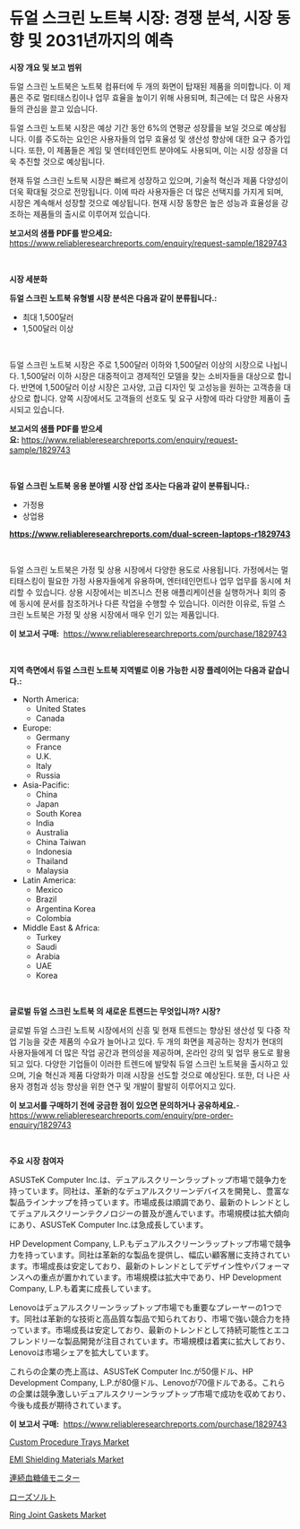<p><h1>듀얼 스크린 노트북 시장: 경쟁 분석, 시장 동향 및 2031년까지의 예측</h1></p><p><strong>시장 개요 및 보고 범위</strong></p>
<p><p>듀얼 스크린 노트북은 노트북 컴퓨터에 두 개의 화면이 탑재된 제품을 의미합니다. 이 제품은 주로 멀티태스킹이나 업무 효율을 높이기 위해 사용되며, 최근에는 더 많은 사용자들의 관심을 끌고 있습니다. </p><p>듀얼 스크린 노트북 시장은 예상 기간 동안 6%의 연평균 성장률을 보일 것으로 예상됩니다. 이를 주도하는 요인은 사용자들의 업무 효율성 및 생산성 향상에 대한 요구 증가입니다. 또한, 이 제품들은 게임 및 엔터테인먼트 분야에도 사용되며, 이는 시장 성장을 더욱 추진할 것으로 예상됩니다.</p><p>현재 듀얼 스크린 노트북 시장은 빠르게 성장하고 있으며, 기술적 혁신과 제품 다양성이 더욱 확대될 것으로 전망됩니다. 이에 따라 사용자들은 더 많은 선택지를 가지게 되며, 시장은 계속해서 성장할 것으로 예상됩니다. 현재 시장 동향은 높은 성능과 효율성을 강조하는 제품들의 출시로 이루어져 있습니다.</p></p>
<p><strong>보고서의 샘플 PDF를 받으세요:</strong> <a href="https://www.reliableresearchreports.com/enquiry/request-sample/1829743">https://www.reliableresearchreports.com/enquiry/request-sample/1829743</a></p>
<p>&nbsp;</p>
<p><strong>시장 세분화</strong></p>
<p><strong>듀얼 스크린 노트북 유형별 시장 분석은 다음과 같이 분류됩니다.:</strong></p>
<p><ul><li>최대 1,500달러</li><li>1,500달러 이상</li></ul></p>
<p>&nbsp;</p>
<p><p>듀얼 스크린 노트북 시장은 주로 1,500달러 이하와 1,500달러 이상의 시장으로 나뉩니다. 1,500달러 이하 시장은 대중적이고 경제적인 모델을 찾는 소비자들을 대상으로 합니다. 반면에 1,500달러 이상 시장은 고사양, 고급 디자인 및 고성능을 원하는 고객층을 대상으로 합니다. 양쪽 시장에서도 고객들의 선호도 및 요구 사항에 따라 다양한 제품이 출시되고 있습니다.</p></p>
<p><strong>보고서의 샘플 PDF를 받으세요:</strong>&nbsp;<a href="https://www.reliableresearchreports.com/enquiry/request-sample/1829743">https://www.reliableresearchreports.com/enquiry/request-sample/1829743</a></p>
<p>&nbsp;</p>
<p><strong> 듀얼 스크린 노트북 응용 분야별 시장 산업 조사는 다음과 같이 분류됩니다.:</strong></p>
<p><ul><li>가정용</li><li>상업용</li></ul></p>
<p><strong><a href="https://www.reliableresearchreports.com/dual-screen-laptops-r1829743">https://www.reliableresearchreports.com/dual-screen-laptops-r1829743</a></strong></p>
<p>&nbsp;</p>
<p><p>듀얼 스크린 노트북은 가정 및 상용 시장에서 다양한 용도로 사용됩니다. 가정에서는 멀티태스킹이 필요한 가정 사용자들에게 유용하며, 엔터테인먼트나 업무 업무를 동시에 처리할 수 있습니다. 상용 시장에서는 비즈니스 전용 애플리케이션을 실행하거나 회의 중에 동시에 문서를 참조하거나 다른 작업을 수행할 수 있습니다. 이러한 이유로, 듀얼 스크린 노트북은 가정 및 상용 시장에서 매우 인기 있는 제품입니다.</p></p>
<p><strong>이 보고서 구매:</strong>&nbsp; <a href="https://www.reliableresearchreports.com/purchase/1829743">https://www.reliableresearchreports.com/purchase/1829743</a></p>
<p>&nbsp;</p>
<p><strong>지역 측면에서 듀얼 스크린 노트북 지역별로 이용 가능한 시장 플레이어는 다음과 같습니다.:</strong></p>
<p><ul>
    <li>
        North America:
        <ul>
            <li>United States</li>
            <li>Canada</li>
        </ul>
    </li>
    <li>
        Europe:
        <ul>
            <li>Germany</li>
            <li>France</li>
            <li>U.K.</li>
            <li>Italy</li>
            <li>Russia</li>
        </ul>
    </li>
    <li>
        Asia-Pacific:
        <ul>
            <li>China</li>
            <li>Japan</li>
            <li>South Korea</li>
            <li>India</li>
            <li>Australia</li>
            <li>China Taiwan</li>
            <li>Indonesia</li>
            <li>Thailand</li>
            <li>Malaysia</li>
        </ul>
    </li>
    <li>
        Latin America:
        <ul>
            <li>Mexico</li>
            <li>Brazil</li>
            <li>Argentina Korea</li>
            <li>Colombia</li>
        </ul>
    </li>
    <li>
        Middle East & Africa:
        <ul>
            <li>Turkey</li>
            <li>Saudi</li>
            <li>Arabia</li>
            <li>UAE</li>
            <li>Korea</li>
        </ul>
    </li>
    </ul></p>
<p>&nbsp;</p>
<p><strong>글로벌 듀얼 스크린 노트북 의 새로운 트렌드는 무엇입니까? 시장?</strong></p>
<p><p>글로벌 듀얼 스크린 노트북 시장에서의 신흥 및 현재 트렌드는 향상된 생산성 및 다중 작업 기능을 갖춘 제품의 수요가 늘어나고 있다. 두 개의 화면을 제공하는 장치가 현대의 사용자들에게 더 많은 작업 공간과 편의성을 제공하며, 온라인 강의 및 업무 용도로 활용되고 있다. 다양한 기업들이 이러한 트렌드에 발맞춰 듀얼 스크린 노트북을 출시하고 있으며, 기술 혁신과 제품 다양화가 미래 시장을 선도할 것으로 예상된다. 또한, 더 나은 사용자 경험과 성능 향상을 위한 연구 및 개발이 활발히 이루어지고 있다.</p></p>
<p><strong>이 보고서를 구매하기 전에 궁금한 점이 있으면 문의하거나 공유하세요.</strong>- <a href="https://www.reliableresearchreports.com/enquiry/pre-order-enquiry/1829743">https://www.reliableresearchreports.com/enquiry/pre-order-enquiry/1829743</a></p>
<p>&nbsp;</p>
<p><strong>주요 시장 참여자</strong></p>
<p><p>ASUSTeK Computer Inc.は、デュアルスクリーンラップトップ市場で競争力を持っています。同社は、革新的なデュアルスクリーンデバイスを開発し、豊富な製品ラインナップを持っています。市場成長は順調であり、最新のトレンドとしてデュアルスクリーンテクノロジーの普及が進んでいます。市場規模は拡大傾向にあり、ASUSTeK Computer Inc.は急成長しています。</p><p>HP Development Company, L.P.もデュアルスクリーンラップトップ市場で競争力を持っています。同社は革新的な製品を提供し、幅広い顧客層に支持されています。市場成長は安定しており、最新のトレンドとしてデザイン性やパフォーマンスへの重点が置かれています。市場規模は拡大中であり、HP Development Company, L.P.も着実に成長しています。</p><p>Lenovoはデュアルスクリーンラップトップ市場でも重要なプレーヤーの1つです。同社は革新的な技術と高品質な製品で知られており、市場で強い競合力を持っています。市場成長は安定しており、最新のトレンドとして持続可能性とエコフレンドリーな製品開発が注目されています。市場規模は着実に拡大しており、Lenovoは市場シェアを拡大しています。</p><p>これらの企業の売上高は、ASUSTeK Computer Inc.が50億ドル、HP Development Company, L.P.が80億ドル、Lenovoが70億ドルである。これらの企業は競争激しいデュアルスクリーンラップトップ市場で成功を収めており、今後も成長が期待されています。</p></p>
<p><strong>이 보고서 구매:</strong>&nbsp;&nbsp;<a href="https://www.reliableresearchreports.com/purchase/1829743">https://www.reliableresearchreports.com/purchase/1829743</a></p>
<p><p><a href="https://github.com/abdelrhmankishk22/Market-Research-Report-List-4/blob/main/custom-procedure-trays-market.md">Custom Procedure Trays Market</a></p><p><a href="https://www.linkedin.com/pulse/emi-shielding-materials-market-comprehensive-report-its-share-xojhe?trackingId=RADCfXgerBp%2BqolERhZ37g%3D%3D">EMI Shielding Materials Market</a></p><p><a href="https://github.com/lrlmopnhwd79300/Market-Research-Report-List-1/blob/main/321000030416.md">連続血糖値モニター</a></p><p><a href="https://github.com/wkuactfdzwizk06/Market-Research-Report-List-1/blob/main/610100730331.md">ローズソルト</a></p><p><a href="https://issuu.com/reportprime-2/docs/ring-joint-gaskets-market-size-2030.pptx">Ring Joint Gaskets Market</a></p></p>